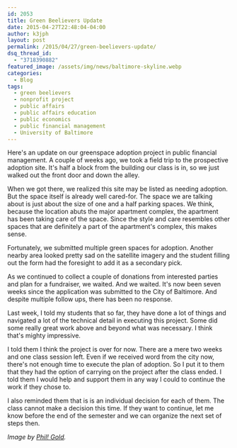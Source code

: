 ```yaml
---
id: 2053
title: Green Beelievers Update
date: 2015-04-27T22:48:04-04:00
author: k3jph
layout: post
permalink: /2015/04/27/green-beelievers-update/
dsq_thread_id:
  - "3718390882"
featured_image: /assets/img/news/baltimore-skyline.webp
categories:
  - Blog
tags:
  - green beelievers
  - nonprofit project
  - public affairs
  - public affairs education
  - public economics
  - public financial management
  - University of Baltimore
---
```

Here's an update on our greenspace adoption project in public financial management.  A couple of weeks ago, we took a field trip to the prospective adoption site.  It's half a block from the building our class is in, so we just walked out the front door and down the alley.  

When we got there, we realized this site may be listed as needing adoption.  But the space itself is already well cared-for.  The space we are talking about is just about the size of one and a half parking spaces.  We think, because the location abuts the major apartment complex, the apartment has been taking care of the space.  Since the style and care resembles other spaces that are definitely a part of the apartment's complex, this makes sense.  

Fortunately, we submitted multiple green spaces for adoption.  Another nearby area looked pretty sad on the satellite imagery and the student filling out the form had the foresight to add it as a secondary pick.

As we continued to collect a couple of donations from interested parties and plan for a fundraiser, we waited.  And we waited.  It's now been seven weeks since the application was submitted to the City of Baltimore.  And despite multiple follow ups, there has been no response.

Last week, I told my students that so far, they have done a lot of things and navigated a lot of the technical detail in executing this project.  Some did some really great work above and beyond what was necessary.  I think that's mighty impressive.  

I told them I think the project is over for now.  There are a mere two weeks and one class session left.  Even if we received word from the city now, there's not enough time to execute the plan of adoption.  So I put it to them that they had the option of carrying on the project after the class ended.  I told them I would help and support them in any way I could to continue the work if they chose to.  

I also reminded them that is is an individual decision for each of them.  The class cannot make a decision this time.  If they want to continue, let me know before the end of the semester and we can organize the next set of steps then.

_Image by [Phil! Gold](https://www.flickr.com/photos/phil_g/490952275)._
